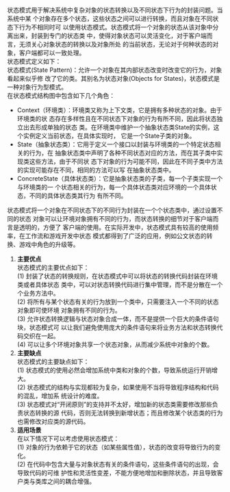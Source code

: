 状态模式用于解决系统中复杂对象的状态转换以及不同状态下行为的封装问题。当系统中某
个对象存在多个状态，这些状态之间可以进行转换，而且对象在不同状态下行为不相同时可
以使用状态模式。状态模式将一个对象的状态从该对象中分离出来，封装到专门的状态类
中，使得对象状态可以灵活变化，对于客户端而言，无须关心对象状态的转换以及对象所处
的当前状态，无论对于何种状态的对象，客户端都可以一致处理。<br/>
状态模式定义如下：<br/>
状态模式(State Pattern)：允许一个对象在其内部状态改变时改变它的行为，对象看起来似乎修
改了它的类。其别名为状态对象(Objects for States)，状态模式是一种对象行为型模式。<br/>
在状态模式结构图中包含如下几个角色：<br/>
* Context（环境类）：环境类又称为上下文类，它是拥有多种状态的对象。由于环境类的状
态存在多样性且在不同状态下对象的行为有所不同，因此将状态独立出去形成单独的状态
类。在环境类中维护一个抽象状态类State的实例，这个实例定义当前状态，在具体实现时，
它是一个State子类的对象。
* State（抽象状态类）：它用于定义一个接口以封装与环境类的一个特定状态相关的行为，在
抽象状态类中声明了各种不同状态对应的方法，而在其子类中实现类这些方法，由于不同状
态下对象的行为可能不同，因此在不同子类中方法的实现可能存在不同，相同的方法可以写
在抽象状态类中。
* ConcreteState（具体状态类）：它是抽象状态类的子类，每一个子类实现一个与环境类的一
个状态相关的行为，每一个具体状态类对应环境的一个具体状态，不同的具体状态类其行为
有所不同。

状态模式将一个对象在不同状态下的不同行为封装在一个个状态类中，通过设置不同的状态
对象可以让环境对象拥有不同的行为，而状态转换的细节对于客户端而言是透明的，方便了
客户端的使用。在实际开发中，状态模式具有较高的使用频率，在工作流和游戏开发中状态
模式都得到了广泛的应用，例如公文状态的转换、游戏中角色的升级等。<br/>
1. **主要优点**<br/>
状态模式的主要优点如下：<br/>
(1) 封装了状态的转换规则，在状态模式中可以将状态的转换代码封装在环境类或者具体状态
类中，可以对状态转换代码进行集中管理，而不是分散在一个个业务方法中。<br/>
(2) 将所有与某个状态有关的行为放到一个类中，只需要注入一个不同的状态对象即可使环境
对象拥有不同的行为。<br/>
(3) 允许状态转换逻辑与状态对象合成一体，而不是提供一个巨大的条件语句块，状态模式可
以让我们避免使用庞大的条件语句来将业务方法和状态转换代码交织在一起。<br/>
(4) 可以让多个环境对象共享一个状态对象，从而减少系统中对象的个数。<br/>
2. **主要缺点**<br/>
状态模式的主要缺点如下：<br/>
(1) 状态模式的使用必然会增加系统中类和对象的个数，导致系统运行开销增大。<br/>
(2) 状态模式的结构与实现都较为复杂，如果使用不当将导致程序结构和代码的混乱，增加系
统设计的难度。<br/>
(3) 状态模式对“开闭原则”的支持并不太好，增加新的状态类需要修改那些负责状态转换的源
代码，否则无法转换到新增状态；而且修改某个状态类的行为也需修改对应类的源代码。<br/>
3. **适用场景**<br/>
在以下情况下可以考虑使用状态模式：<br/>
(1) 对象的行为依赖于它的状态（如某些属性值），状态的改变将导致行为的变化。<br/>
(2) 在代码中包含大量与对象状态有关的条件语句，这些条件语句的出现，会导致代码的可维
护性和灵活性变差，不能方便地增加和删除状态，并且导致客户类与类库之间的耦合增强。

